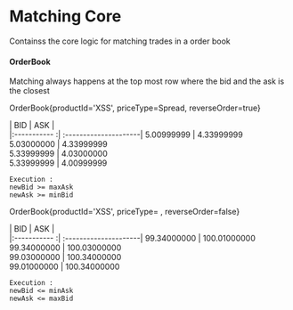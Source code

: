 # Matching Core

Containss the core logic for matching trades in a order book

#### OrderBook

Matching always happens at the top most row where the bid and the ask is the closest


OrderBook{productId='XSS', priceType=Spread, reverseOrder=true}

 |                BID | ASK  |               
|:----------- :| :---------------------|
          5.00999999 | 4.33999999          
          5.03000000 | 4.33999999          
          5.33999999 | 4.03000000          
          5.33999999 | 4.00999999  

```
Execution :
newBid >= maxAsk
newAsk >= minBid
```

OrderBook{productId='XSS', priceType= , reverseOrder=false}

 |                BID | ASK  |               
|:----------- :| :---------------------|
         99.34000000 | 100.01000000        
         99.34000000 | 100.03000000        
         99.03000000 | 100.34000000        
         99.01000000 | 100.34000000        


```
Execution :
newBid <= minAsk
newAsk <= maxBid
```